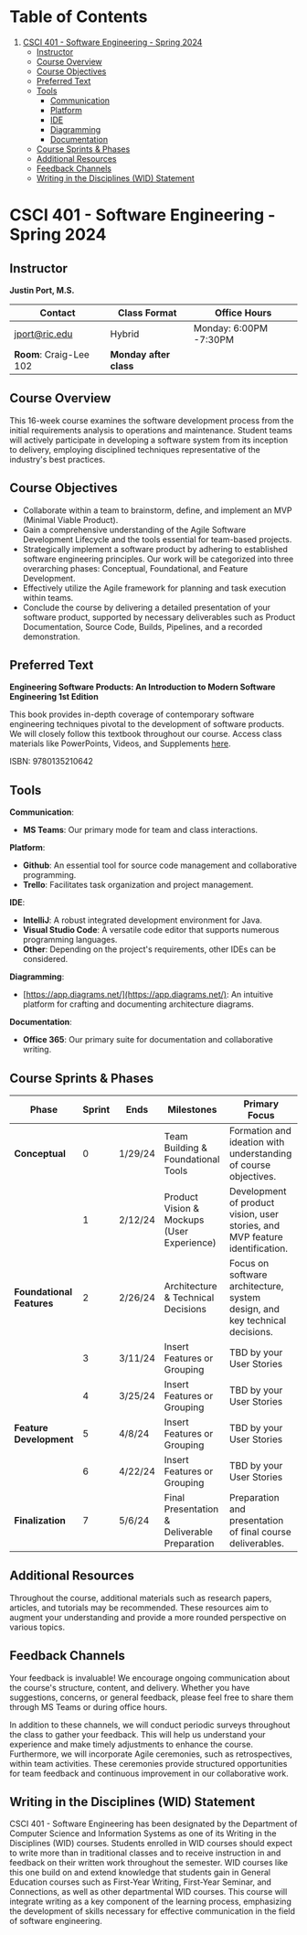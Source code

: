 # Table of Contents

1. [CSCI 401 - Software Engineering - Spring 2024](#csci-401---software-engineering---spring-2024)
   - [Instructor](#instructor)
   - [Course Overview](#course-overview)
   - [Course Objectives](#course-objectives)
   - [Preferred Text](#required-text)
   - [Tools](#tools)
     * [Communication](#communication)
     * [Platform](#platform)
     * [IDE](#ide)
     * [Diagramming](#diagramming)
     * [Documentation](#documentation)
   - [Course Sprints & Phases](#course-sprints--phases)
   - [Additional Resources](#additional-resources)
   - [Feedback Channels](#feedback-channels)
   - [Writing in the Disciplines (WID) Statement](#writing-in-the-disciplines-wid-statement)

# CSCI 401 - Software Engineering - Spring 2024

## Instructor

**Justin Port, M.S.**

| Contact | Class Format | Office Hours |
| ------- | ------------ | ------------ |
| jport@ric.edu | Hybrid | Monday: 6:00PM -7:30PM |
| **Room**: Craig-Lee 102 | **Monday after class** |

## Course Overview

This 16-week course examines the software development process from the initial requirements analysis to operations and maintenance. Student teams will actively participate in developing a software system from its inception to delivery, employing disciplined techniques representative of the industry's best practices.

## Course Objectives

- Collaborate within a team to brainstorm, define, and implement an MVP (Minimal Viable Product).
- Gain a comprehensive understanding of the Agile Software Development Lifecycle and the tools essential for team-based projects.
- Strategically implement a software product by adhering to established software engineering principles. Our work will be categorized into three overarching phases: Conceptual, Foundational, and Feature Development.
- Effectively utilize the Agile framework for planning and task execution within teams.
- Conclude the course by delivering a detailed presentation of your software product, supported by necessary deliverables such as Product Documentation, Source Code, Builds, Pipelines, and a recorded demonstration.

## Preferred Text

**Engineering Software Products: An Introduction to Modern Software Engineering 1st Edition**

This book provides in-depth coverage of contemporary software engineering techniques pivotal to the development of software products. We will closely follow this textbook throughout our course. Access class materials like PowerPoints, Videos, and Supplements [here](https://iansommerville.com/engineering-software-products/).

ISBN: 9780135210642

## Tools

**Communication**:
  - **MS Teams**: Our primary mode for team and class interactions.

**Platform**:
  - **Github**: An essential tool for source code management and collaborative programming.
  - **Trello**: Facilitates task organization and project management.

**IDE**:
  - **IntelliJ**: A robust integrated development environment for Java.
  - **Visual Studio Code**: A versatile code editor that supports numerous programming languages.
  - **Other**: Depending on the project's requirements, other IDEs can be considered.

**Diagramming**:
  - [https://app.diagrams.net/](https://app.diagrams.net/): An intuitive platform for crafting and documenting architecture diagrams.

**Documentation**:
  - **Office 365**: Our primary suite for documentation and collaborative writing.

## Course Sprints & Phases

| Phase               | Sprint | Ends      | Milestones                                                                                          | Primary Focus                                                                                               |
|---------------------|--------|-----------|-----------------------------------------------------------------------------------------------------|-------------------------------------------------------------------------------------------------------------|
| **Conceptual**      | 0      | 1/29/24   | Team Building & Foundational Tools                                                                  | Formation and ideation with understanding of course objectives.                                            |
|                     | 1      | 2/12/24   | Product Vision & Mockups (User Experience)                                                          | Development of product vision, user stories, and MVP feature identification.                                |
| **Foundational Features**    | 2      | 2/26/24   | Architecture & Technical Decisions                                                                  | Focus on software architecture, system design, and key technical decisions.                                |
|                     | 3      | 3/11/24   | Insert Features or Grouping                                                                         | TBD by your User Stories                                                                                   |
|                     | 4      | 3/25/24   | Insert Features or Grouping                                                                         | TBD by your User Stories                                                                                   |
| **Feature Development**| 5   | 4/8/24    | Insert Features or Grouping                                                                         | TBD by your User Stories                                                                                   |
|                     | 6      | 4/22/24   | Insert Features or Grouping                                                                         | TBD by your User Stories                                                                                   |
| **Finalization**    | 7      | 5/6/24    | Final Presentation & Deliverable Preparation                                                        | Preparation and presentation of final course deliverables.                                                  |

## Additional Resources

Throughout the course, additional materials such as research papers, articles, and tutorials may be recommended. These resources aim to augment your understanding and provide a more rounded perspective on various topics.

## Feedback Channels

Your feedback is invaluable! We encourage ongoing communication about the course's structure, content, and delivery. Whether you have suggestions, concerns, or general feedback, please feel free to share them through MS Teams or during office hours.

In addition to these channels, we will conduct periodic surveys throughout the class to gather your feedback. This will help us understand your experience and make timely adjustments to enhance the course. Furthermore, we will incorporate Agile ceremonies, such as retrospectives, within team activities. These ceremonies provide structured opportunities for team feedback and continuous improvement in our collaborative work.


## Writing in the Disciplines (WID) Statement

CSCI 401 - Software Engineering has been designated by the Department of Computer Science and Information Systems as one of its Writing in the Disciplines (WID) courses. Students enrolled in WID courses should expect to write more than in traditional classes and to receive instruction in and feedback on their written work throughout the semester. WID courses like this one build on and extend knowledge that students gain in General Education courses such as First-Year Writing, First-Year Seminar, and Connections, as well as other departmental WID courses. This course will integrate writing as a key component of the learning process, emphasizing the development of skills necessary for effective communication in the field of software engineering.



